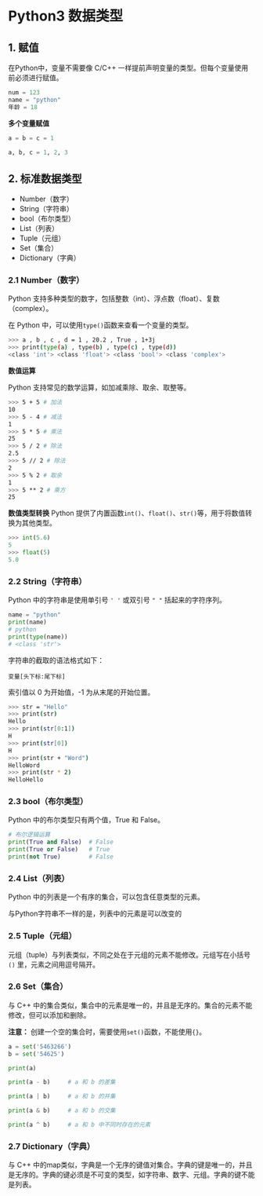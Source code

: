 # Python3 数据类型

## 1. **赋值**
在Python中，变量不需要像 C/C++ 一样提前声明变量的类型。但每个变量使用前必须进行赋值。

```python 
num = 123
name = "python"
年龄 = 18
```
**多个变量赋值**

```python
a = b = c = 1

a, b, c = 1, 2, 3
```
## 2. **标准数据类型**

- Number（数字）
- String（字符串）
- bool（布尔类型）
- List（列表）
- Tuple（元组）
- Set（集合）
- Dictionary（字典）

### 2.1 Number（数字）
Python 支持多种类型的数字，包括整数（int）、浮点数（float）、复数（complex）。

在 Python 中，可以使用`type()`函数来查看一个变量的类型。

```bash
>>> a , b , c , d = 1 , 20.2 , True , 1+3j      
>>> print(type(a) , type(b) , type(c) , type(d))
<class 'int'> <class 'float'> <class 'bool'> <class 'complex'>
```
    


**数值运算**

Python 支持常见的数学运算，如加减乘除、取余、取整等。

```bash
>>> 5 + 5 # 加法
10
>>> 5 - 4 # 减法
1
>>> 5 * 5 # 乘法
25
>>> 5 / 2 # 除法
2.5
>>> 5 // 2 # 除法
2
>>> 5 % 2 # 取余
1
>>> 5 ** 2 # 乘方
25
```

**数值类型转换**
Python 提供了内置函数`int()`、`float()`、`str()`等，用于将数值转换为其他类型。
```python
>>> int(5.6)
5
>>> float(5)
5.0
```

### 2.2 String（字符串）

Python 中的字符串是使用单引号 `' '` 或双引号 `" "` 括起来的字符序列。

```python
name = "python"
print(name)
# python
print(type(name))
# <class 'str'>
```
字符串的截取的语法格式如下：
```
变量[头下标:尾下标]
```

索引值以 0 为开始值，-1 为从末尾的开始位置。

```bash
>>> str = "Hello"
>>> print(str)
Hello
>>> print(str[0:1])
H
>>> print(str[0])
H
>>> print(str + "Word")
HelloWord
>>> print(str * 2)
HelloHello
```

### 2.3 bool（布尔类型）
Python 中的布尔类型只有两个值，True 和 False。
```python
# 布尔逻辑运算
print(True and False)  # False
print(True or False)   # True
print(not True)        # False
```

### 2.4 List（列表）
Python 中的列表是一个有序的集合，可以包含任意类型的元素。

与Python字符串不一样的是，列表中的元素是可以改变的

### 2.5 Tuple（元组）
元组（tuple）与列表类似，不同之处在于元组的元素不能修改。元组写在小括号 `()` 里，元素之间用逗号隔开。

### 2.6 Set（集合）
与 C++ 中的集合类似，集合中的元素是唯一的，并且是无序的。集合的元素不能修改，但可以添加和删除。

**注意：** 创建一个空的集合时，需要使用`set()`函数，不能使用`{}`。
```python
a = set('5463266')
b = set('54625')

print(a)

print(a - b)     # a 和 b 的差集

print(a | b)     # a 和 b 的并集

print(a & b)     # a 和 b 的交集

print(a ^ b)     # a 和 b 中不同时存在的元素
```

### 2.7 Dictionary（字典）
与 C++ 中的map类似，字典是一个无序的键值对集合。字典的键是唯一的，并且是无序的。字典的键必须是不可变的类型，如字符串、数字、元组。字典的键不能是列表。

